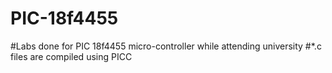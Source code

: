 # PIC-18f4455
#Labs done for PIC 18f4455 micro-controller while attending university 
#*.c files are compiled using PICC
